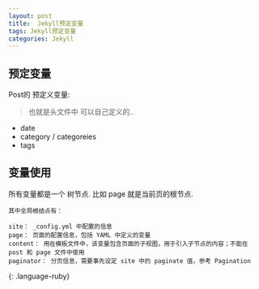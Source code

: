 ```yaml
---
layout: post
title:  Jekyll预定变量
tags: Jekyll预定变量
categories: Jekyll
---
```


## 预定变量
Post的 预定义变量:
> 也就是头文件中 可以自己定义的..
- date
- category / categoreies
- tags




## 变量使用


所有变量都是一个 树节点. 
比如 page 就是当前页的根节点.


~~~
其中全局根结点有：

site： _config.yml 中配置的信息
page： 页面的配置信息，包括 YAML 中定义的变量
content： 用在模板文件中，该变量包含页面的子视图，用于引入子节点的内容；不能在 post 和 page 文件中使用
paginator： 分页信息，需要事先设定 site 中的 paginate 值，参考 Pagination
~~~
{: .language-ruby}



